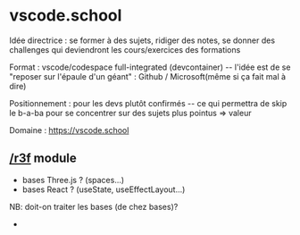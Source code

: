 vscode.school
===

Idée directrice : se former à des sujets, ridiger des notes, se donner des challenges qui deviendront les cours/exercices des formations

Format : vscode/codespace full-integrated (devcontainer) -- l'idée est de se "reposer sur l'épaule d'un géant" : Github / Microsoft(même si ça fait mal à dire)

Positionnement : pour les devs plutôt confirmés -- ce qui permettra de skip le b-a-ba pour se concentrer sur des sujets plus pointus => valeur

Domaine : https://vscode.school

## [/r3f](https://vscode.school/r3f) module

- bases Three.js ? (spaces...)
- bases React ? (useState, useEffectLayout...)

NB: doit-on traiter les bases (de chez bases)?

- 

